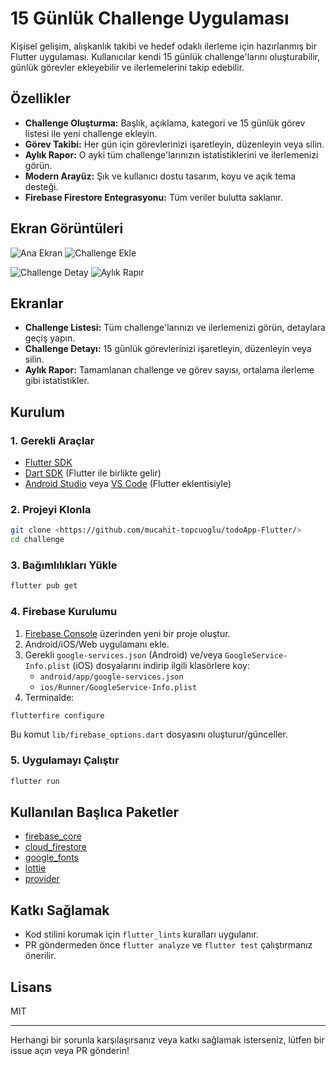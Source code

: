 # 15 Günlük Challenge Uygulaması

Kişisel gelişim, alışkanlık takibi ve hedef odaklı ilerleme için hazırlanmış bir Flutter uygulaması. Kullanıcılar kendi 15 günlük challenge'larını oluşturabilir, günlük görevler ekleyebilir ve ilerlemelerini takip edebilir.

## Özellikler

- **Challenge Oluşturma:** Başlık, açıklama, kategori ve 15 günlük görev listesi ile yeni challenge ekleyin.
- **Görev Takibi:** Her gün için görevlerinizi işaretleyin, düzenleyin veya silin.
- **Aylık Rapor:** O ayki tüm challenge'larınızın istatistiklerini ve ilerlemenizi görün.
- **Modern Arayüz:** Şık ve kullanıcı dostu tasarım, koyu ve açık tema desteği.
- **Firebase Firestore Entegrasyonu:** Tüm veriler bulutta saklanır.

## Ekran Görüntüleri



![Ana Ekran](ToDoApp/screenshots/Screenshot_1.png)
![Challenge Ekle](ToDoApp/screenshots/Screenshot_2.png)


![Challenge Detay](ToDoApp/screenshots/Screenshot_3.png)
![Aylık Rapır](ToDoApp/screenshots/Screenshot_4.png)
## Ekranlar

- **Challenge Listesi:** Tüm challenge'larınızı ve ilerlemenizi görün, detaylara geçiş yapın.
- **Challenge Detayı:** 15 günlük görevlerinizi işaretleyin, düzenleyin veya silin.
- **Aylık Rapor:** Tamamlanan challenge ve görev sayısı, ortalama ilerleme gibi istatistikler.

## Kurulum

### 1. Gerekli Araçlar
- [Flutter SDK](https://docs.flutter.dev/get-started/install)
- [Dart SDK](https://dart.dev/get-dart) (Flutter ile birlikte gelir)
- [Android Studio](https://developer.android.com/studio) veya [VS Code](https://code.visualstudio.com/) (Flutter eklentisiyle)

### 2. Projeyi Klonla
```sh
git clone <https://github.com/mucahit-topcuoglu/todoApp-Flutter/>
cd challenge
```

### 3. Bağımlılıkları Yükle
```sh
flutter pub get
```

### 4. Firebase Kurulumu
1. [Firebase Console](https://console.firebase.google.com/) üzerinden yeni bir proje oluştur.
2. Android/iOS/Web uygulamanı ekle.
3. Gerekli `google-services.json` (Android) ve/veya `GoogleService-Info.plist` (iOS) dosyalarını indirip ilgili klasörlere koy:
   - `android/app/google-services.json`
   - `ios/Runner/GoogleService-Info.plist`
4. Terminalde:
```sh
flutterfire configure
```
Bu komut `lib/firebase_options.dart` dosyasını oluşturur/günceller.

### 5. Uygulamayı Çalıştır
```sh
flutter run
```

## Kullanılan Başlıca Paketler
- [firebase_core](https://pub.dev/packages/firebase_core)
- [cloud_firestore](https://pub.dev/packages/cloud_firestore)
- [google_fonts](https://pub.dev/packages/google_fonts)
- [lottie](https://pub.dev/packages/lottie)
- [provider](https://pub.dev/packages/provider)

## Katkı Sağlamak
- Kod stilini korumak için `flutter_lints` kuralları uygulanır.
- PR göndermeden önce `flutter analyze` ve `flutter test` çalıştırmanız önerilir.

## Lisans
MIT

---

Herhangi bir sorunla karşılaşırsanız veya katkı sağlamak isterseniz, lütfen bir issue açın veya PR gönderin!
